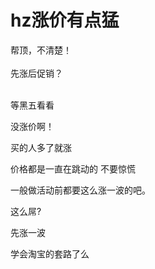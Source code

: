# hz涨价有点猛


帮顶，不清楚！<br />
<br />
先涨后促销？<br />
<br />
<img src="static/image/smiley/default/lol.gif" smilieid="12" border="0" alt="" /><img src="static/image/smiley/default/lol.gif" smilieid="12" border="0" alt="" /><img src="static/image/smiley/default/lol.gif" smilieid="12" border="0" alt="" />

等黑五看看

没涨价啊！

买的人多了就涨

价格都是一直在跳动的 不要惊慌 

一般做活动前都要这么涨一波的吧。<img src="static/image/smiley/default/lol.gif" smilieid="12" border="0" alt="" />

这么屌?

先涨一波<img src="static/image/smiley/default/lol.gif" smilieid="12" border="0" alt="" />

学会淘宝的套路了么
